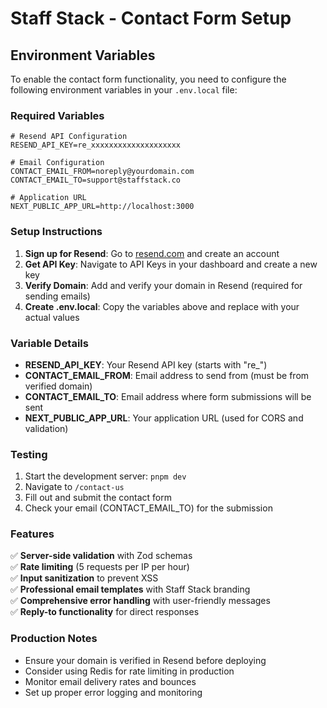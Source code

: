 # Staff Stack - Contact Form Setup

## Environment Variables

To enable the contact form functionality, you need to configure the following environment variables in your `.env.local` file:

### Required Variables

```env
# Resend API Configuration
RESEND_API_KEY=re_xxxxxxxxxxxxxxxxxxxx

# Email Configuration
CONTACT_EMAIL_FROM=noreply@yourdomain.com
CONTACT_EMAIL_TO=support@staffstack.co

# Application URL
NEXT_PUBLIC_APP_URL=http://localhost:3000
```

### Setup Instructions

1. **Sign up for Resend**: Go to [resend.com](https://resend.com) and create an account
2. **Get API Key**: Navigate to API Keys in your dashboard and create a new key
3. **Verify Domain**: Add and verify your domain in Resend (required for sending emails)
4. **Create .env.local**: Copy the variables above and replace with your actual values

### Variable Details

- **RESEND_API_KEY**: Your Resend API key (starts with "re_")
- **CONTACT_EMAIL_FROM**: Email address to send from (must be from verified domain)
- **CONTACT_EMAIL_TO**: Email address where form submissions will be sent
- **NEXT_PUBLIC_APP_URL**: Your application URL (used for CORS and validation)

### Testing

1. Start the development server: `pnpm dev`
2. Navigate to `/contact-us`
3. Fill out and submit the contact form
4. Check your email (CONTACT_EMAIL_TO) for the submission

### Features

✅ **Server-side validation** with Zod schemas  
✅ **Rate limiting** (5 requests per IP per hour)  
✅ **Input sanitization** to prevent XSS  
✅ **Professional email templates** with Staff Stack branding  
✅ **Comprehensive error handling** with user-friendly messages  
✅ **Reply-to functionality** for direct responses  

### Production Notes

- Ensure your domain is verified in Resend before deploying
- Consider using Redis for rate limiting in production
- Monitor email delivery rates and bounces
- Set up proper error logging and monitoring